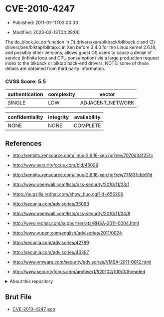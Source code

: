 # CVE-2010-4247

- Published: 2011-01-11T03:00:00

- Modified: 2023-02-13T04:28:00

The do_block_io_op function in (1) drivers/xen/blkback/blkback.c and (2) drivers/xen/blktap/blktap.c in Xen before 3.4.0 for the Linux kernel 2.6.18, and possibly other versions, allows guest OS users to cause a denial of service (infinite loop and CPU consumption) via a large production request index to the blkback or blktap back-end drivers. NOTE: some of these details are obtained from third party information.

### CVSS Score: **5.5**

| authentication | complexity | vector |
| --- | --- | --- |
| SINGLE | LOW | ADJACENT_NETWORK |

| confidentiality | integrity | availability |
| --- | --- | --- |
| NONE | NONE | COMPLETE |

## References

* http://xenbits.xensource.com/linux-2.6.18-xen.hg?rev/7070d34f251c

* http://www.securityfocus.com/bid/45029

* http://xenbits.xensource.com/linux-2.6.18-xen.hg?rev/77f831cbb91d

* http://www.openwall.com/lists/oss-security/2010/11/23/1

* https://bugzilla.redhat.com/show_bug.cgi?id=656206

* http://secunia.com/advisories/35093

* http://www.openwall.com/lists/oss-security/2010/11/24/8

* http://www.redhat.com/support/errata/RHSA-2011-0004.html

* http://www.vupen.com/english/advisories/2011/0024

* http://secunia.com/advisories/42789

* http://secunia.com/advisories/46397

* http://www.vmware.com/security/advisories/VMSA-2011-0012.html

* http://www.securityfocus.com/archive/1/520102/100/0/threaded

<details>
<summary>About this repository</summary> 

  This repository is part of the project [Live Hack CVE](https://github.com/Live-Hack-CVE). Main website can be found [www.live-hack.org](https://www.live-hack.org) 
  
  Made by [Sn0wAlice](https://github.com/Sn0wAlice) for the people that care about security and need to have a feed of the latest CVEs. Hope you enjoy it, don't forget to star the repo and follow me on [Twitter](https://twitter.com/Sn0wAlice) and [Github](https://github.com/Sn0wAlice). And that is my [personnal website](https://www.alice-snow.me/)

  - [Home Page](https://github.com/Live-Hack-CVE)
  - [Framework](https://github.com/Live-Hack-CVE/cve-framework)
  - [CVE database](https://github.com/Live-Hack-CVE/full_database)
  - [Changelog](https://github.com/Live-Hack-CVE/Changelog)
</details>

## Brut File

* [CVE-2010-4247.json](https://raw.githubusercontent.com/Live-Hack-CVE/full_database/main/cves/2010/CVE-2010-4247.json)

